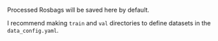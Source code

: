 Processed Rosbags will be saved here by default.

I recommend making `train` and `val` directories to define datasets in the `data_config.yaml`.
